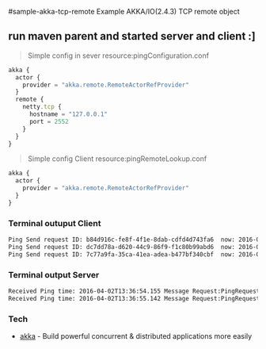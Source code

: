 #sample-akka-tcp-remote
Example AKKA/IO(2.4.3) TCP remote object 

## run maven parent and started server and client :]

> Simple config in sever resource:pingConfiguration.conf
```javascript
akka {
  actor {
    provider = "akka.remote.RemoteActorRefProvider"
  }
  remote {
    netty.tcp {
      hostname = "127.0.0.1"
      port = 2552
    }
  }
}
```

> Simple config Client resource:pingRemoteLookup.conf
```javascript
akka {
  actor {
    provider = "akka.remote.RemoteActorRefProvider"
  }
}
```


### Terminal outuput Client

```sh
Ping Send request ID: b84d916c-fe8f-4f1e-8dab-cdfd4d743fa6	now: 2016-04-02T13:36:51.138 	Ping Response ID: b84d916c-fe8f-4f1e-8dab-cdfd4d743fa6	latency: 4 mls
Ping Send request ID: dc7dd78a-d620-44c9-86f9-f1c80b99abd6	now: 2016-04-02T13:36:52.149 	Ping Response ID: dc7dd78a-d620-44c9-86f9-f1c80b99abd6	latency: 5 mls
Ping Send request ID: 7c77a9fa-35ca-41ea-adea-b477bf340cbf	now: 2016-04-02T13:36:53.138 	Ping Response ID: 7c77a9fa-35ca-41ea-adea-b477bf340cbf	latency: 5 mls
```

### Terminal output Server

```sh
Received Ping time: 2016-04-02T13:36:54.155	Message Request:PingRequest{now=1459615014150, id='4f0a50d6-c553-4e8a-838f-4c0011153659'} 
Received Ping time: 2016-04-02T13:36:55.142	Message Request:PingRequest{now=1459615015139, id='01f789d5-8723-4f95-952c-1f75efbdf3d4'} 
```

### Tech
* [akka] - Build powerful concurrent & distributed applications
more easily

[akka]: <http://akka.io>
